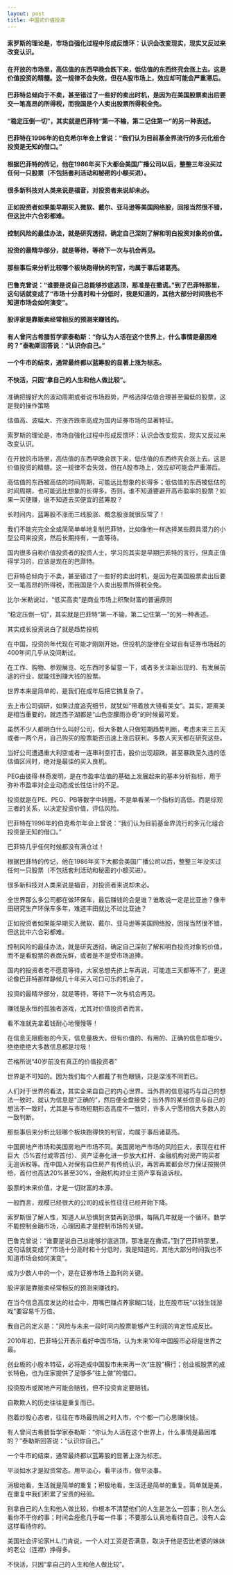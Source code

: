 ```yaml
---
layout: post
title: 中国式价值投资
---
```

#### 索罗斯的理论是，市场自强化过程中形成反馈环：认识会改变现实，现实又反过来改变认识。
#### 在开放的市场里，高估值的东西早晚会跌下来，低估值的东西终究会涨上去。这是价值投资的精髓。这一规律不会失效，但在A股市场上，效应却可能会严重滞后。
#### 巴菲特总倾向于不卖，甚至错过了一些好的卖出时机，是因为在美国股票卖出后要交一笔高昂的所得税，而我国是个人卖出股票所得税全免。
#### “稳定压倒一切”，其实就是巴菲特“第一不输，第二记住第一”的另一种表述。
#### 巴菲特在1996年的伯克希尔年会上曾说：“我们认为目前基金界流行的多元化组合投资是无知的借口。”
#### 根据巴菲特的传记，他在1986年买下大都会美国广播公司以后，整整三年没买过任何一只股票（不包括套利活动和秘密的小额买进）。
#### 很多新科技对人类来说是福音，对投资者来说却未必。
#### 正如投资者如果能早期买入微软、戴尔、亚马逊等美国网络股，回报当然很不错，但这比中六合彩都难。
#### 控制风险的最佳办法，就是研究透彻，确定自己深刻了解和明白投资对象的价值。
#### 投资的最精华部分，就是等待，等待下一次与机会再见。
#### 那些事后来分析比较哪个板块跑得快的判官，均属于事后诸葛亮。
#### 巴鲁克曾说：“谁要是说自己总能够抄底逃顶，那准是在撒谎。”到了巴菲特那里，这句话就变成了“市场十分高时和十分低时，我是知道的，其他大部分时间我也不知道市场会如何演变”。
#### 股评家是靠贩卖经常相反的预测来赚钱的。
#### 有人曾问古希腊哲学家泰勒斯：“你认为人活在这个世界上，什么事情是最困难的？”泰勒斯回答说：“认识你自己。”
#### 一个牛市的结束，通常最终都以蓝筹股的显著上涨为标志。
#### 不快活，只因“拿自己的人生和他人做比较”。
<!-- more -->
准确把握好大的波动周期或者说市场趋势，严格选择估值合理甚至偏低的股票，这是我的操作策略

估值高、波幅大、齐涨齐跌率高成为国内证券市场的显著特征。

索罗斯的理论是，市场自强化过程中形成反馈环：认识会改变现实，现实又反过来改变认识。

在开放的市场里，高估值的东西早晚会跌下来，低估值的东西终究会涨上去。这是价值投资的精髓。这一规律不会失效，但在A股市场上，效应却可能会严重滞后。

高估值的东西被高估的时间周期，可能远比想象的长得多；低估值的东西被低估的时间周期，也可能远比想象的长得多。否则，谁不知道要避开高市盈率的股票？如果一买便赚，谁不知道去买便宜的蓝筹股？

长时间内，蓝筹股不涨而三线股涨、概念股涨就很反常了！

我们不能完完全全或简简单单地复制巴菲特，比如像他一样选择某些颇具潜力的小型公司来投资，然后长期持有，一直等待。

国内很多自称价值投资者的投资人士，学习的其实是早期巴菲特的言行，但真正值得学习的，应该是现在的巴菲特。

巴菲特总倾向于不卖，甚至错过了一些好的卖出时机，是因为在美国股票卖出后要交一笔高昂的所得税，而我国是个人卖出股票所得税全免。

比尔·米勒说过，“低买高卖”是商业市场上积聚财富的普遍原则

“稳定压倒一切”，其实就是巴菲特“第一不输，第二记住第一”的另一种表述。

其实成长投资说白了就是趋势投机

在中国，投资的年代现在可能才刚刚开始，但投机的旋律在全球自有证券市场起的400年间几乎从没间断过。


在工作、购物、参观展览、吃东西时多留意一下，或者多关注新出现的、有发展前途的行业，就能找到赚大钱的股票。

世界本来是简单的，是我们在成年后把它搞复杂了。

去上市公司调研，如果过度追究细节，就犹如“带着放大镜看美女”。其实，距离美是相当重要的，就连西子湖都是“山色空朦雨亦奇”的时候最可爱。

虽然不少人都明白什么叫好公司，但大多数人只做短期趋势判断，考虑未来三五天或者一两个月，自己购买的股票能否迅速上涨后获利。多数人天天都在研究这些。

当好公司遭遇重大利空或者一连串利空打击，股价出现超跌，甚至暴跌至久违的低估值区间时，绝对是最佳的买入良机。

PEG由彼得·林奇发明，是在市盈率估值的基础上发展起来的基本分析指标，用于弥补市盈率对企业动态成长性估计的不足。

投资就是在PE、PEG、PB等数字中转圈，不是单看某一个指标的高低，而是综观三者的关系，以决定投资价值，评估风险。

巴菲特在1996年的伯克希尔年会上曾说：“我们认为目前基金界流行的多元化组合投资是无知的借口。”

巴菲特几乎任何时候都没有满仓过！

根据巴菲特的传记，他在1986年买下大都会美国广播公司以后，整整三年没买过任何一只股票（不包括套利活动和秘密的小额买进）。

很多新科技对人类来说是福音，对投资者来说却未必。

全世界那么多公司都在做环保车，最后赚钱的会是谁？谁敢说一定是比亚迪？像丰田研究生产环保车多年，难道丰田就比不过比亚迪？

正如投资者如果能早期买入微软、戴尔、亚马逊等美国网络股，回报当然很不错，但这比中六合彩都难。

控制风险的最佳办法，就是研究透彻，确定自己深刻了解和明白投资对象的价值，而不是看股票的表面光鲜，或者是不是受市场追捧。

国内的投资者老不愿意等待，大家总想先挤上车再说，可能连三天都等不了，更遑论像巴菲特那样静候几十年买入可口可乐的机会了。

投资的最精华部分，就是等待，等待下一次与机会再见。

赚钱是永恒的孤独者游戏，尤其对价值投资者而言。

看不准就先拿着钱耐心地慢慢等！

在信息无限膨胀的今天，信息量极大，但有价值的、有用的、正确的信息却极少。绝绝绝绝大多数信息都是垃圾！

芒格所说“40岁前没有真正的价值投资者”

世界是不可知的。因为我们每个人都戴了有色眼镜，只是深浅不同而已。

人们对于世界的看法，其实全来自自己的内心世界。当外界的信息碰巧与自己的想法一致时，就认为信息是“正确的”，然后便全盘接受；当外界的某些信息与自己的想法不一致时，尤其是与市场短期形态高度不一致时，许多人宁愿相信大多数人的一致判断。

那些事后来分析比较哪个板块跑得快的判官，均属于事后诸葛亮。

中国房地产市场和美国房地产市场不同。美国房地产市场的风险巨大，表现在杠杆巨大（5%首付或零首付）、资产证券化进一步放大杠杆、金融机构对房产购买者无追诉权等。而中国人对保有自住房产有传统认识，再苦再累都会尽力保证按揭供给，首付也高达20%甚至30%，金融机构对业主资产享有追诉权。

股票的未来价值，才是一切财富的本源。

一般而言，规模已经很大的公司的成长性往往已经开始下降。

索罗斯很了解人性，知道人从恐惧到贪婪再到恐惧，每隔几年就是一个循环。数学不能控制金融市场，心理因素才是控制市场的关键。

巴鲁克曾说：“谁要是说自己总能够抄底逃顶，那准是在撒谎。”到了巴菲特那里，这句话就变成了“市场十分高时和十分低时，我是知道的，其他大部分时间我也不知道市场会如何演变”。

成为少数人中的一个，是在证券市场上盈利的关键。

股评家是靠贩卖经常相反的预测来赚钱的。

在当今信息高度发达的社会中，用嘴巴赚点养家糊口钱，比在股市玩“以钱生钱游戏”要容易千万倍。

我自己的定义是：“风险与未来一段时间内股票能够产生利润的肯定性成反比。

2010年初，巴菲特公开表示看好中国市场，认为未来10年中国股市必将是世界之最。

创业板的小股本特征，必将造成中国股市未来再一次“庄股”横行；创业板股票的成长特色，也为庄家提供了足够多“往上做”的借口。

投资股市或房地产可能会赔钱，但不投资肯定要赔钱。

自欺欺人的历史往往是重复而已。

抱着炒股心态者，往往在市场最热闹之时入市，个个都一门心思赚快钱。

有人曾问古希腊哲学家泰勒斯：“你认为人活在这个世界上，什么事情是最困难的？”泰勒斯回答说：“认识你自己。”

一个牛市的结束，通常最终都以蓝筹股的显著上涨为标志。

平淡如水才是投资常态。用平淡心，看平淡市，做平淡事。

消极地看，生活就是简单的重复；积极地看，生活还是简单的重复。简单就是美，在重复中我们积累了宝贵的经验。

别拿自己的人生和他人做比较，你根本不清楚他们的人生是怎么一回事；别人怎么看你不干你的事；时间会痊愈几乎每一件事；不要那么认真地看待自己，没有人会这样看待你的。

美国社会评论家H.L.门肯说，一个人对工资是否满意，取决于他是否比老婆的妹妹的老公（连襟）挣得多。

不快活，只因“拿自己的人生和他人做比较”。